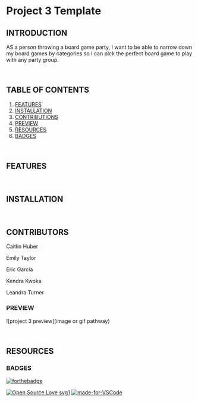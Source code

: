 # Project 3 Template

## INTRODUCTION

AS a person throwing a board game party, I want to be able to narrow down my board games by categories so I can pick the perfect board game to play with any party group.

<br>

## TABLE OF CONTENTS

1. [FEATURES](#features)
2. [INSTALLATION](#installation)
3. [CONTRIBUTIONS](#contributions)
4. [PREVIEW](#preview)
4. [RESOURCES](#resources)
5. [BADGES](#badges)

<br>

## FEATURES



<br>

## INSTALLATION



<br>

## CONTRIBUTORS

Caitlin Huber

Emily Taylor

Eric Garcia

Kendra Kwoka

Leandra Turner




### PREVIEW

![project 3 preview](image or gif pathway)

<br>

## RESOURCES



### BADGES


[![forthebadge](https://forthebadge.com/images/badges/check-it-out.svg)](https://mysterious-sierra-72763.herokuapp.com/)

[![Open Source Love svg1](https://badges.frapsoft.com/os/v1/open-source.svg?v=103)](https://github.com/emilyporterfieldtaylor/project_3)
[![made-for-VSCode](https://img.shields.io/badge/Made%20for-VSCode-1f425f.svg)](https://code.visualstudio.com/)

